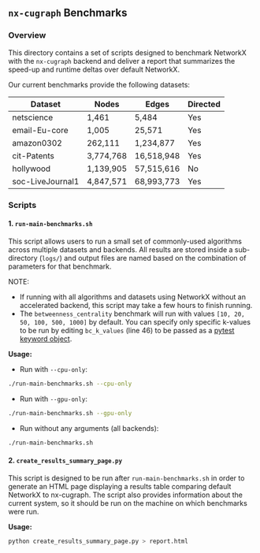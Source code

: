 ## `nx-cugraph` Benchmarks

### Overview

This directory contains a set of scripts designed to benchmark NetworkX with the `nx-cugraph` backend and deliver a report that summarizes the speed-up and runtime deltas over default NetworkX.

Our current benchmarks provide the following datasets:

| Dataset     | Nodes | Edges | Directed |
| --------    | ------- | ------- | ------- |
| netscience  | 1,461    | 5,484 | Yes |
| email-Eu-core  | 1,005    | 25,571 | Yes |
| amazon0302  | 262,111  | 1,234,877 | Yes |
| cit-Patents  | 3,774,768    | 16,518,948 | Yes |
| hollywood  | 1,139,905    | 57,515,616 | No |
| soc-LiveJournal1  | 4,847,571    | 68,993,773 | Yes |



### Scripts

#### 1. `run-main-benchmarks.sh`
This script allows users to run a small set of commonly-used algorithms across multiple datasets and backends. All results are stored inside a sub-directory (`logs/`) and output files are named based on the combination of parameters for that benchmark.

NOTE:
 - If running with all algorithms and datasets using NetworkX without an accelerated backend, this script may take a few hours to finish running.
 - The `betweenness_centrality` benchmark will run with values `[10, 20, 50, 100, 500, 1000]` by default. You can specify only specific k-values to be run by editing `bc_k_values` (line 46) to be passed as a [pytest keyword object](https://docs.pytest.org/en/6.2.x/usage.html#specifying-tests-selecting-tests).

**Usage:**
 - Run with `--cpu-only`:
  ```bash
  ./run-main-benchmarks.sh --cpu-only
  ```
 - Run with `--gpu-only`:
  ```bash
  ./run-main-benchmarks.sh --gpu-only
  ```
 - Run without any arguments (all backends):
  ```bash
  ./run-main-benchmarks.sh
  ```

#### 2. `create_results_summary_page.py`
This script is designed to be run after `run-main-benchmarks.sh` in order to generate an HTML page displaying a results table comparing default NetworkX to nx-cugraph. The script also provides information about the current system, so it should be run on the machine on which benchmarks were run.

**Usage:**
  ```bash
  python create_results_summary_page.py > report.html
  ```

